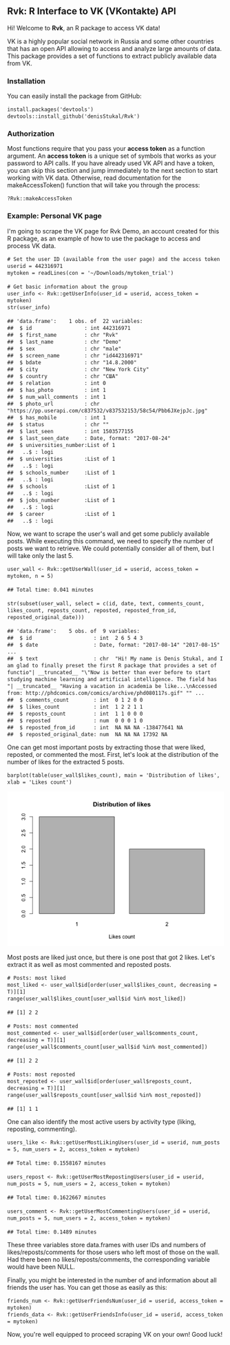 Rvk: R Interface to VK (VKontakte) API
--------------------------------------

Hi! Welcome to **Rvk**, an R package to access VK data!

VK is a highly popular social network in Russia and some other countries
that has an open API allowing to access and analyze large amounts of
data. This package provides a set of functions to extract publicly
available data from VK.

### Installation

You can easily install the package from GitHub:

    install.packages('devtools')
    devtools::install_github('denisStukal/Rvk')

### Authorization

Most functions require that you pass your **access token** as a function
argument. An **access token** is a unique set of symbols that works as
your password to API calls. If you have already used VK API and have a
token, you can skip this section and jump immediately to the next
section to start working with VK data. Otherwise, read documentation for
the makeAccessToken() function that will take you through the process:

    ?Rvk::makeAccessToken

### Example: Personal VK page

I'm going to scrape the VK page for Rvk Demo, an account created for
this R package, as an example of how to use the package to access and
process VK data.

    # Set the user ID (available from the user page) and the access token
    userid = 442316971 
    mytoken = readLines(con = '~/Downloads/mytoken_trial')

    # Get basic information about the group
    user_info <- Rvk::getUserInfo(user_id = userid, access_token = mytoken)
    str(user_info)

    ## 'data.frame':    1 obs. of  22 variables:
    ##  $ id                 : int 442316971
    ##  $ first_name         : chr "Rvk"
    ##  $ last_name          : chr "Demo"
    ##  $ sex                : chr "male"
    ##  $ screen_name        : chr "id442316971"
    ##  $ bdate              : chr "14.8.2000"
    ##  $ city               : chr "New York City"
    ##  $ country            : chr "США"
    ##  $ relation           : int 0
    ##  $ has_photo          : int 1
    ##  $ num_wall_comments  : int 1
    ##  $ photo_url          : chr "https://pp.userapi.com/c837532/v837532153/58c54/Pbb6JXejpJc.jpg"
    ##  $ has_mobile         : int 1
    ##  $ status             : chr ""
    ##  $ last_seen          : int 1503577155
    ##  $ last_seen_date     : Date, format: "2017-08-24"
    ##  $ universities_number:List of 1
    ##   ..$ : logi 
    ##  $ universities       :List of 1
    ##   ..$ : logi 
    ##  $ schools_number     :List of 1
    ##   ..$ : logi 
    ##  $ schools            :List of 1
    ##   ..$ : logi 
    ##  $ jobs_number        :List of 1
    ##   ..$ : logi 
    ##  $ career             :List of 1
    ##   ..$ : logi

Now, we want to scrape the user's wall and get some publicly available
posts. While executing this command, we need to specify the number of
posts we want to retrieve. We could potentially consider all of them,
but I will take only the last 5.

    user_wall <- Rvk::getUserWall(user_id = userid, access_token = mytoken, n = 5)

    ## Total time: 0.041 minutes

    str(subset(user_wall, select = c(id, date, text, comments_count, likes_count, reposts_count, reposted, reposted_from_id, reposted_original_date)))

    ## 'data.frame':    5 obs. of  9 variables:
    ##  $ id                    : int  2 6 5 4 3
    ##  $ date                  : Date, format: "2017-08-14" "2017-08-15" ...
    ##  $ text                  : chr  "Hi! My name is Denis Stukal, and I am glad to finally preset the first R package that provides a set of functio"| __truncated__ "\"Now is better than ever before to start studying machine learning and artificial intelligence. The field has "| __truncated__ "Having a vacation in academia be like...\nAccessed from: http://phdcomics.com/comics/archive/phd080117s.gif" "" ...
    ##  $ comments_count        : int  0 1 2 0 0
    ##  $ likes_count           : int  1 2 2 1 1
    ##  $ reposts_count         : int  1 1 0 0 0
    ##  $ reposted              : num  0 0 0 1 0
    ##  $ reposted_from_id      : int  NA NA NA -138477641 NA
    ##  $ reposted_original_date: num  NA NA NA 17392 NA

One can get most important posts by extracting those that were liked,
reposted, or commented the most. First, let's look at the distribution
of the number of likes for the extracted 5 posts.

    barplot(table(user_wall$likes_count), main = 'Distribution of likes', xlab = 'Likes count')

![](README_files/figure-markdown_strict/unnamed-chunk-4-1.png)

Most posts are liked just once, but there is one post that got 2 likes.
Let's extract it as well as most commented and reposted posts.

    # Posts: most liked
    most_liked <- user_wall$id[order(user_wall$likes_count, decreasing = T)][1]
    range(user_wall$likes_count[user_wall$id %in% most_liked])

    ## [1] 2 2

    # Posts: most commented
    most_commented <- user_wall$id[order(user_wall$comments_count, decreasing = T)][1]
    range(user_wall$comments_count[user_wall$id %in% most_commented])

    ## [1] 2 2

    # Posts: most reposted
    most_reposted <- user_wall$id[order(user_wall$reposts_count, decreasing = T)][1]
    range(user_wall$reposts_count[user_wall$id %in% most_reposted])

    ## [1] 1 1

One can also identify the most active users by activity type (liking,
reposting, commenting).

    users_like <- Rvk::getUserMostLikingUsers(user_id = userid, num_posts = 5, num_users = 2, access_token = mytoken)

    ## Total time: 0.1558167 minutes

    users_repost <- Rvk::getUserMostRepostingUsers(user_id = userid, num_posts = 5, num_users = 2, access_token = mytoken)

    ## Total time: 0.1622667 minutes

    users_comment <- Rvk::getUserMostCommentingUsers(user_id = userid, num_posts = 5, num_users = 2, access_token = mytoken)

    ## Total time: 0.1489 minutes

These three variables store data.frames with user IDs and numbers of
likes/reposts/comments for those users who left most of those on the
wall. Had there been no likes/reposts/comments, the corresponding
variable would have been NULL.

Finally, you might be interested in the number of and information about
all friends the user has. You can get those as easily as this:

    friends_num <- Rvk::getUserFriendsNum(user_id = userid, access_token = mytoken)
    friends_data <- Rvk::getUserFriendsInfo(user_id = userid, access_token = mytoken)

Now, you're well equipped to proceed scraping VK on your own! Good luck!
